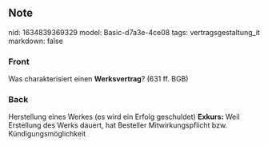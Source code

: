 ## Note
nid: 1634839369329
model: Basic-d7a3e-4ce08
tags: vertragsgestaltung_it
markdown: false

### Front
Was charakterisiert einen <b>Werksvertrag</b>? (631 ff. BGB)

### Back
Herstellung eines Werkes (es wird ein Erfolg geschuldet)
<b>Exkurs:</b> Weil Erstellung des Werks dauert, hat Besteller
Mitwirkungspflicht bzw. Kündigungsmöglichkeit
